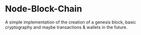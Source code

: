 # Node-Block-Chain
A simple implementation of the creation of a genesis block, basic cryptography and maybe transactions &amp; wallets in the future. 
